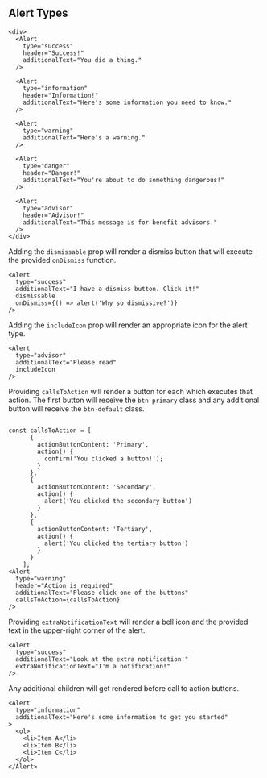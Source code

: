 ## Alert Types

```
<div>
  <Alert
    type="success"
    header="Success!"
    additionalText="You did a thing."
  />

  <Alert
    type="information"
    header="Information!"
    additionalText="Here's some information you need to know."
  />

  <Alert
    type="warning"
    additionalText="Here's a warning."
  />

  <Alert
    type="danger"
    header="Danger!"
    additionalText="You're about to do something dangerous!"
  />

  <Alert
    type="advisor"
    header="Advisor!"
    additionalText="This message is for benefit advisors."
  />
</div>
```

Adding the ``dismissable`` prop will render a dismiss button that will execute the provided ``onDismiss`` function.
```
<Alert
  type="success"
  additionalText="I have a dismiss button. Click it!"
  dismissable
  onDismiss={() => alert('Why so dismissive?')}
/>
```

Adding the ``includeIcon`` prop will render an appropriate icon for the alert type.
```
<Alert
  type="advisor"
  additionalText="Please read"
  includeIcon
/>
```

Providing ``callsToAction`` will render a button for each which executes that action. The first button will receive the ``btn-primary`` class and any additional button will receive the ``btn-default`` class.
```

const callsToAction = [
      {
        actionButtonContent: 'Primary',
        action() {
          confirm('You clicked a button!');
        }
      },
      {
        actionButtonContent: 'Secondary',
        action() {
          alert('You clicked the secondary button')
        }
      },
      {
        actionButtonContent: 'Tertiary',
        action() {
          alert('You clicked the tertiary button')
        }
      }
    ];
<Alert
  type="warning"
  header="Action is required"
  additionalText="Please click one of the buttons"
  callsToAction={callsToAction}
/>
```

Providing ``extraNotificationText`` will render a bell icon and the provided text in the upper-right corner of the alert.
```
<Alert
  type="success"
  additionalText="Look at the extra notification!"
  extraNotificationText="I'm a notification!"
/>
```

Any additional children will get rendered before call to action buttons.
```
<Alert
  type="information"
  additionalText="Here's some information to get you started"
>
  <ol>
    <li>Item A</li>
    <li>Item B</li>
    <li>Item C</li>
  </ol>
</Alert>
```